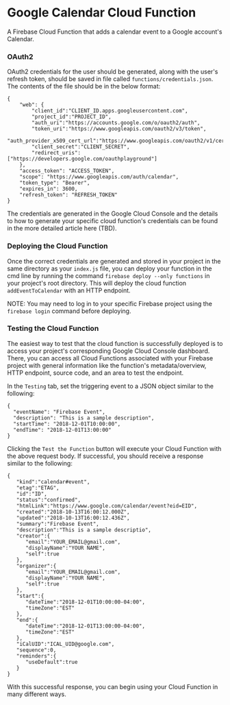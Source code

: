 # Google Calendar Cloud Function

A Firebase Cloud Function that adds a calendar event to a Google account's Calendar.

### OAuth2 

OAuth2 credentials for the user should be generated, along with the user's refresh token, should be saved in file called ```functions/credentials.json```. The contents of the file should be in the below format:
```
{
    "web": {
        "client_id":"CLIENT_ID.apps.googleusercontent.com",
        "project_id":"PROJECT_ID",
        "auth_uri":"https://accounts.google.com/o/oauth2/auth",
        "token_uri":"https://www.googleapis.com/oauth2/v3/token",
        "auth_provider_x509_cert_url":"https://www.googleapis.com/oauth2/v1/certs",
        "client_secret":"CLIENT_SECRET",
        "redirect_uris":["https://developers.google.com/oauthplayground"]
    },
    "access_token": "ACCESS_TOKEN", 
    "scope": "https://www.googleapis.com/auth/calendar", 
    "token_type": "Bearer", 
    "expires_in": 3600, 
    "refresh_token": "REFRESH_TOKEN"
}
```

The credentials are generated in the Google Cloud Console and the details to how to generate your specific cloud function's credentials can be found in the more detailed article here (TBD).

### Deploying the Cloud Function

Once the correct credentials are generated and stored in your project in the same directory as your ```index.js``` file, you can deploy your function in the cmd line by running the command ```firebase deploy --only functions``` in your project's root directory. This will deploy the cloud function ```addEventToCalendar``` with an HTTP endpoint.

NOTE: You may need to log in to your specific Firebase project using the ```firebase login``` command before deploying.

### Testing the Cloud Function

The easiest way to test that the cloud function is successfully deployed is to access your project's corresponding Google Cloud Console dashboard. There, you can access all Cloud Functions associated with your Firebase project with general information like the function's metadata/overview, HTTP endpoint, source code, and an area to test the endpoint.

In the ```Testing``` tab, set the triggering event to a JSON object similar to the following:
```
{
  "eventName": "Firebase Event",
  "description": "This is a sample description",
  "startTime": "2018-12-01T10:00:00",
  "endTime": "2018-12-01T13:00:00"
}
```

Clicking the ```Test the Function``` button will execute your Cloud Function with the above request body. If successful, you should receive a response similar to the following: 
```
{  
   "kind":"calendar#event",
   "etag":"ETAG",
   "id":"ID",
   "status":"confirmed",
   "htmlLink":"https://www.google.com/calendar/event?eid=EID",
   "created":"2018-10-13T16:00:12.000Z",
   "updated":"2018-10-13T16:00:12.436Z",
   "summary":"Firebase Event",
   "description":"This is a sample descriptio",
   "creator":{  
      "email":"YOUR_EMAIL@gmail.com",
      "displayName":"YOUR NAME",
      "self":true
   },
   "organizer":{  
      "email":"YOUR_EMAIL@gmail.com",
      "displayName":"YOUR NAME",
      "self":true
   },
   "start":{  
      "dateTime":"2018-12-01T10:00:00-04:00",
      "timeZone":"EST"
   },
   "end":{  
      "dateTime":"2018-12-01T13:00:00-04:00",
      "timeZone":"EST"
   },
   "iCalUID":"ICAL_UID@google.com",
   "sequence":0,
   "reminders":{  
      "useDefault":true
   }
}
```

With this successful response, you can begin using your Cloud Function in many different ways.